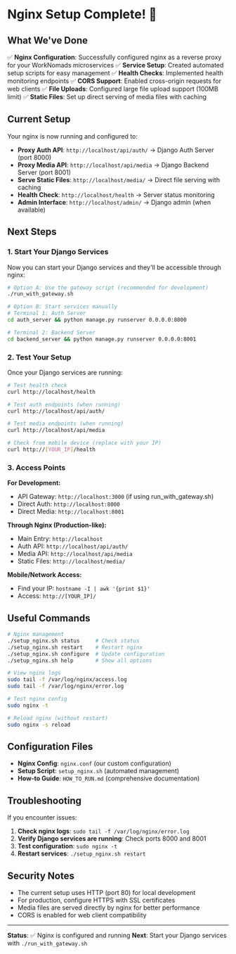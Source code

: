 # Nginx Setup Complete! 🎉

## What We've Done

✅ **Nginx Configuration**: Successfully configured nginx as a reverse proxy for your WorkNomads microservices
✅ **Service Setup**: Created automated setup scripts for easy management
✅ **Health Checks**: Implemented health monitoring endpoints
✅ **CORS Support**: Enabled cross-origin requests for web clients
✅ **File Uploads**: Configured large file upload support (100MB limit)
✅ **Static Files**: Set up direct serving of media files with caching

## Current Setup

Your nginx is now running and configured to:

- **Proxy Auth API**: `http://localhost/api/auth/` → Django Auth Server (port 8000)
- **Proxy Media API**: `http://localhost/api/media` → Django Backend Server (port 8001)
- **Serve Static Files**: `http://localhost/media/` → Direct file serving with caching
- **Health Check**: `http://localhost/health` → Server status monitoring
- **Admin Interface**: `http://localhost/admin/` → Django admin (when available)

## Next Steps

### 1. Start Your Django Services

Now you can start your Django services and they'll be accessible through nginx:

```bash
# Option A: Use the gateway script (recommended for development)
./run_with_gateway.sh

# Option B: Start services manually
# Terminal 1: Auth Server
cd auth_server && python manage.py runserver 0.0.0.0:8000

# Terminal 2: Backend Server
cd backend_server && python manage.py runserver 0.0.0.0:8001
```

### 2. Test Your Setup

Once your Django services are running:

```bash
# Test health check
curl http://localhost/health

# Test auth endpoints (when running)
curl http://localhost/api/auth/

# Test media endpoints (when running)
curl http://localhost/api/media

# Check from mobile device (replace with your IP)
curl http://[YOUR_IP]/health
```

### 3. Access Points

**For Development:**
- API Gateway: `http://localhost:3000` (if using run_with_gateway.sh)
- Direct Auth: `http://localhost:8000`
- Direct Media: `http://localhost:8001`

**Through Nginx (Production-like):**
- Main Entry: `http://localhost`
- Auth API: `http://localhost/api/auth/`
- Media API: `http://localhost/api/media`
- Static Files: `http://localhost/media/`

**Mobile/Network Access:**
- Find your IP: `hostname -I | awk '{print $1}'`
- Access: `http://[YOUR_IP]/`

## Useful Commands

```bash
# Nginx management
./setup_nginx.sh status     # Check status
./setup_nginx.sh restart    # Restart nginx
./setup_nginx.sh configure  # Update configuration
./setup_nginx.sh help       # Show all options

# View nginx logs
sudo tail -f /var/log/nginx/access.log
sudo tail -f /var/log/nginx/error.log

# Test nginx config
sudo nginx -t

# Reload nginx (without restart)
sudo nginx -s reload
```

## Configuration Files

- **Nginx Config**: `nginx.conf` (our custom configuration)
- **Setup Script**: `setup_nginx.sh` (automated management)
- **How-to Guide**: `HOW_TO_RUN.md` (comprehensive documentation)

## Troubleshooting

If you encounter issues:

1. **Check nginx logs**: `sudo tail -f /var/log/nginx/error.log`
2. **Verify Django services are running**: Check ports 8000 and 8001
3. **Test configuration**: `sudo nginx -t`
4. **Restart services**: `./setup_nginx.sh restart`

## Security Notes

- The current setup uses HTTP (port 80) for local development
- For production, configure HTTPS with SSL certificates
- Media files are served directly by nginx for better performance
- CORS is enabled for web client compatibility

---

**Status**: ✅ Nginx is configured and running
**Next**: Start your Django services with `./run_with_gateway.sh`
